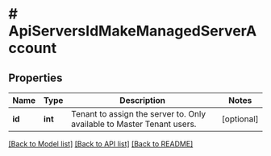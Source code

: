 # # ApiServersIdMakeManagedServerAccount

## Properties

Name | Type | Description | Notes
------------ | ------------- | ------------- | -------------
**id** | **int** | Tenant to assign the server to. Only available to Master Tenant users. | [optional]

[[Back to Model list]](../../README.md#models) [[Back to API list]](../../README.md#endpoints) [[Back to README]](../../README.md)
